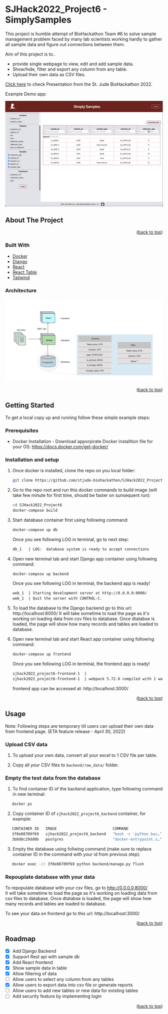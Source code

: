 # SJHack2022_Project6 - SimplySamples

This project is humble attempt of BioHackathon Team #6 to solve sample management problem faced by many lab scientists working hardly to gather all sample data and figure out connections between them. 

Aim of this project is to..
* provide single webpage to view, edit and add sample data. 
* Show/hide, filter and export any column from any table.
* Upload their own data as CSV files.  

[Click here](https://sjcrh-my.sharepoint.com/:p:/g/personal/jpatel2_stjude_org/EQnYTPckPfFGuRqsu74-7MABgkBWt_fJ1V4JyOWyZaKyaA?e=swJkmZ) to check Presentation from the St. Jude BioHackathon 2022.

Example Demo app:

![This is an image](frontend/public/SimplySamples-demo.png)
 
<!-- ABOUT THE PROJECT -->
## About The Project

<p align="right">(<a href="#top">back to top</a>)</p>

### Built With

* [Docker](https://www.docker.com/)
* [Django](https://www.djangoproject.com/)
* [React](https://reactjs.org/)
* [React Table](https://react-table.tanstack.com/)
* [Tailwind](https://tailwindui.com/)

### Architecture
![This is an image](frontend/public/Architecture.png)
<p align="right">(<a href="#top">back to top</a>)</p>

<!-- GETTING STARTED -->
## Getting Started

To get a local copy up and running follow these simple example steps:

### Prerequisites

* Docker Installation - Download apporpirate Docker installtion file for your OS: https://docs.docker.com/get-docker/

### Installation and setup

1. Once docker is installed, clone the repo on you local folder:
   ```sh
   git clone https://github.com/stjude-biohackathon/SJHack2022_Project6.git
   ```
2. Go to the repo root and run this docker commands to build image (will take few minute for first time, should be faster on sunsequent run): 
   ```sh
   cd SJHack2022_Project6
   docker-compose build
   ```
3. Start database container first using following command:
   ```sh
   docker-compose up db
   ```
   Once you see following LOG in terminal, go to next step:
   ```sh
   db_1   | LOG:  database system is ready to accept connections
   ```
4. Open new terminal tab and start Django app container using following command:
   ```sh 
   docker-compose up backend
   ```
   Once you see following LOG in terminal, the backend app is ready!
   ```sh
   web_1  | Starting development server at http://0.0.0.0:8000/
   web_1  | Quit the server with CONTROL-C.
   ```
5. To load the database to the Django backend go to this url: http://localhost:8000/
   It will take sometime to load the page as it's working on loading data from csv files to database.
   Once dtatabse is loaded, the page will show how many records and tables are loaded to database.

6. Open new terminal tab and start React app container using following command:
   ```sh 
   docker-compose up frontend
   ```
   Once you see following LOG in terminal, the frontend app is ready!
   ```sh
   sjhack2022_project6-frontend-1  | 
   sjhack2022_project6-frontend-1  | webpack 5.72.0 compiled with 1 warning in 522 ms
   ```
   frontend app can be accessed at: http://localhost:3000/

<p align="right">(<a href="#top">back to top</a>)</p>


<!-- USAGE EXAMPLES -->
## Usage

Note: Following steps are temporary till users can upload their own data from frontend page. (ETA feature release - April 30, 2022)

### Upload CSV data


1. To upload your own data, convert all your excel to 1 CSV file per table.

2. Copy all your CSV files to `backend/raw_data/` folder.

### Empty the test data from the database 


1. To find container ID of the backend application, type following command in new terminal:
```sh
   docker ps
```
2. Copy container ID of `sjhack2022_project6_backend` container, for example:
```sh
   CONTAINER ID   IMAGE                         COMMAND                  CREATED              STATUS              PORTS                    NAMES
   3f0e08709f69   sjhack2022_project6_backend   "bash -c 'python bac…"   About a minute ago   Up About a minute   0.0.0.0:8000->8000/tcp   sjhack2022_project6_backend_1
   3b8d8c29dd0b   postgres                      "docker-entrypoint.s…"   17 hours ago         Up About a minute   0.0.0.0:5432->5432/tcp   sjhack2022_project6_db_1
```
3. Empty the database using follwing command (make sure to replace container ID in the command with your id from previous step):
```sh
   docker exec -it 3f0e08709f69 python backend/manage.py flush
```
### Repouplate database with your data

To repopulate database with your csv files, go to http://0.0.0.0:8000/</br>
It will take sometime to load the page as it's working on loading data from csv files to database.
Once dtatabse is loaded, the page will show how many records and tables are loaded to database.

To see your data on frontend go to this url: http://localhost:3000/
<p align="right">(<a href="#top">back to top</a>)</p>

<!-- ROADMAP -->

## Roadmap

- [x] Add Django Backend
- [x] Support Rest api with sample db
- [x] Add React frontend
- [x] Show sample data in table
- [x] Allow filtering of data
- [ ] Allow users to select any column from any tables
- [x] Allow users to export data into csv file or generate reports
- [ ] Allow users to add new tables or new data for existing tables
- [ ] Add security feature by implementing login

<p align="right">(<a href="#top">back to top</a>)</p>
